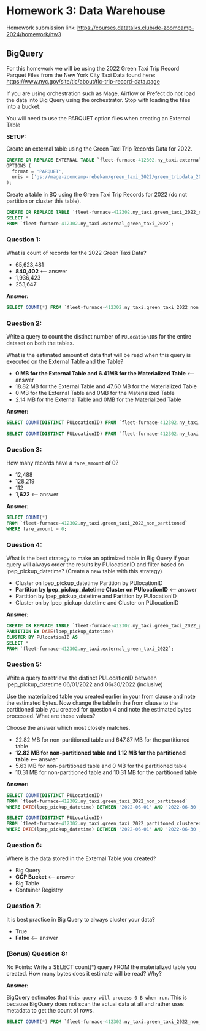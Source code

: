 # Homework 3: Data Warehouse

Homework submission link: https://courses.datatalks.club/de-zoomcamp-2024/homework/hw3

## BigQuery

For this homework we will be using the 2022 Green Taxi Trip Record Parquet Files from the New York City Taxi Data found here: https://www.nyc.gov/site/tlc/about/tlc-trip-record-data.page

If you are using orchestration such as Mage, Airflow or Prefect do not load the data into Big Query using the orchestrator. Stop with loading the files into a bucket.

You will need to use the PARQUET option files when creating an External Table

**SETUP:** 

Create an external table using the Green Taxi Trip Records Data for 2022.

```sql
CREATE OR REPLACE EXTERNAL TABLE `fleet-furnace-412302.ny_taxi.external_green_taxi_2022`
OPTIONS (
  format = 'PARQUET',
  uris = ['gs://mage-zoomcamp-rebekam/green_taxi_2022/green_tripdata_2022-*.parquet']
);
```

Create a table in BQ using the Green Taxi Trip Records for 2022 (do not partition or cluster this table).

```sql
CREATE OR REPLACE TABLE `fleet-furnace-412302.ny_taxi.green_taxi_2022_non_partitoned` AS
SELECT *
FROM `fleet-furnace-412302.ny_taxi.external_green_taxi_2022`;
```

### Question 1:

What is count of records for the 2022 Green Taxi Data?

- 65,623,481
- **840,402**    <-- answer
- 1,936,423
- 253,647

**Answer:**

```sql
SELECT COUNT(*) FROM `fleet-furnace-412302.ny_taxi.green_taxi_2022_non_partitoned`;
```

### Question 2:

Write a query to count the distinct number of `PULocationID`s for the entire dataset on both the tables.

What is the estimated amount of data that will be read when this query is executed on the External Table and the Table?

- **0 MB for the External Table and 6.41MB for the Materialized Table**    <-- answer
- 18.82 MB for the External Table and 47.60 MB for the Materialized Table
- 0 MB for the External Table and 0MB for the Materialized Table
- 2.14 MB for the External Table and 0MB for the Materialized Table

**Answer:**

```sql
SELECT COUNT(DISTINCT PULocationID) FROM `fleet-furnace-412302.ny_taxi.external_green_taxi_2022`;

SELECT COUNT(DISTINCT PULocationID) FROM `fleet-furnace-412302.ny_taxi.green_taxi_2022_non_partitoned`;
```

### Question 3:

How many records have a `fare_amount` of 0?

- 12,488
- 128,219
- 112
- **1,622**    <-- answer

**Answer:**

```sql
SELECT COUNT(*)
FROM `fleet-furnace-412302.ny_taxi.green_taxi_2022_non_partitoned`
WHERE fare_amount = 0;
```

### Question 4:

What is the best strategy to make an optimized table in Big Query if your query will always order the results by PUlocationID and filter based on lpep_pickup_datetime? (Create a new table with this strategy)

- Cluster on lpep_pickup_datetime Partition by PUlocationID
- **Partition by lpep_pickup_datetime  Cluster on PUlocationID**    <-- answer
- Partition by lpep_pickup_datetime and Partition by PUlocationID
- Cluster on by lpep_pickup_datetime and Cluster on PUlocationID

**Answer:**

```sql
CREATE OR REPLACE TABLE `fleet-furnace-412302.ny_taxi.green_taxi_2022_partitoned_clustered`
PARTITION BY DATE(lpep_pickup_datetime)
CLUSTER BY PUlocationID AS
SELECT *
FROM `fleet-furnace-412302.ny_taxi.external_green_taxi_2022`;
```

### Question 5:

Write a query to retrieve the distinct PULocationID between lpep_pickup_datetime 06/01/2022 and 06/30/2022 (inclusive)

Use the materialized table you created earlier in your from clause and note the estimated bytes. Now change the table in the from clause to the partitioned table you created for question 4 and note the estimated bytes processed. What are these values?

Choose the answer which most closely matches.

- 22.82 MB for non-partitioned table and 647.87 MB for the partitioned table
- **12.82 MB for non-partitioned table and 1.12 MB for the partitioned table**    <-- answer
- 5.63 MB for non-partitioned table and 0 MB for the partitioned table
- 10.31 MB for non-partitioned table and 10.31 MB for the partitioned table

**Answer:**

```sql
SELECT COUNT(DISTINCT PULocationID)
FROM `fleet-furnace-412302.ny_taxi.green_taxi_2022_non_partitoned`
WHERE DATE(lpep_pickup_datetime) BETWEEN '2022-06-01' AND '2022-06-30';

SELECT COUNT(DISTINCT PULocationID)
FROM `fleet-furnace-412302.ny_taxi.green_taxi_2022_partitoned_clustered`
WHERE DATE(lpep_pickup_datetime) BETWEEN '2022-06-01' AND '2022-06-30';
```

### Question 6: 

Where is the data stored in the External Table you created?

- Big Query
- **GCP Bucket**    <-- answer
- Big Table
- Container Registry

### Question 7:

It is best practice in Big Query to always cluster your data?

- True
- **False**    <-- answer


### (Bonus) Question 8:

No Points: Write a SELECT count(*) query FROM the materialized table you created. How many bytes does it estimate will be read? Why?

**Answer:**

BigQuery estimates that `this query will process 0 B when run`. This is because BigQuery does not scan the actual data at all and rather uses metadata to get the count of rows.

```sql
SELECT COUNT(*) FROM `fleet-furnace-412302.ny_taxi.green_taxi_2022_non_partitoned`;
```
